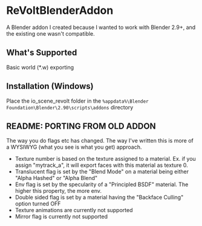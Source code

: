 # ReVoltBlenderAddon
A Blender addon I created because I wanted to work with Blender 2.9+, and the existing one wasn't compatible.

## What's Supported
Basic world (*.w) exporting

## Installation (Windows)
Place the io_scene_revolt folder in the `%appdata%\Blender Foundation\Blender\2.90\scripts\addons` directory

## README: PORTING FROM OLD ADDON
The way you do flags etc has changed. The way I've written this is more of a WYSIWYG (what you see is what you get) approach.
- Texture number is based on the texture assigned to a material. Ex. if you assign "mytrack_a", it will export faces with this material as texture 0.
- Translucent flag is set by the "Blend Mode" on a material being either "Alpha Hashed" or "Alpha Blend"
- Env flag is set by the specularity of a "Principled BSDF" material. The higher this property, the more env.
- Double sided flag is set by a material having the "Backface Culling" option turned OFF
- Texture animations are currently not supported
- Mirror flag is currently not supported